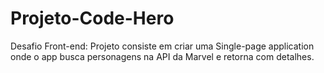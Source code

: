 # Projeto-Code-Hero
 Desafio Front-end: Projeto consiste em criar uma Single-page application onde o app busca personagens na API da Marvel e retorna com detalhes.

